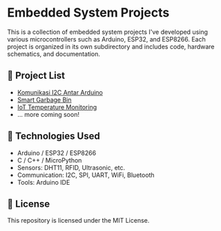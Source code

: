 # Embedded System Projects

This is a collection of embedded system projects I've developed using various microcontrollers such as Arduino, ESP32, and ESP8266. Each project is organized in its own subdirectory and includes code, hardware schematics, and documentation.

## 📂 Project List

- [Komunikasi I2C Antar Arduino](./Komunikasi-I2C-Antar-Arduino)
- [Smart Garbage Bin](./Smart-Garbage-Bin)
- [IoT Temperature Monitoring](./IoT-Temperature-Monitoring)
- ... more coming soon!

## 🔧 Technologies Used

- Arduino / ESP32 / ESP8266
- C / C++ / MicroPython
- Sensors: DHT11, RFID, Ultrasonic, etc.
- Communication: I2C, SPI, UART, WiFi, Bluetooth
- Tools: Arduino IDE

## 📄 License

This repository is licensed under the MIT License.
